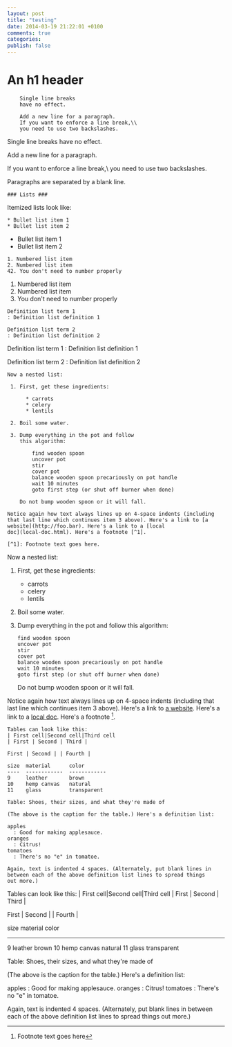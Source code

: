 ```yaml
---
layout: post
title: "testing"
date: 2014-03-19 21:22:01 +0100
comments: true
categories: 
publish: false
---
```

An h1 header
============

~~~
    Single line breaks
    have no effect.
    
    Add a new line for a paragraph.
	If you want to enforce a line break,\\
    you need to use two backslashes.
~~~	

Single line breaks
have no effect.
    
Add a new line for a paragraph.
    
If you want to enforce a line break,\\
you need to use two backslashes.

Paragraphs are separated by a blank line.


~~~
### Lists ###
~~~

Itemized lists look like:

~~~
* Bullet list item 1
* Bullet list item 2
~~~

* Bullet list item 1
* Bullet list item 2

~~~
1. Numbered list item
2. Numbered list item
42. You don't need to number properly
~~~

1. Numbered list item
2. Numbered list item
42. You don't need to number properly

~~~
Definition list term 1
: Definition list definition 1

Definition list term 2
: Definition list definition 2
~~~

Definition list term 1
: Definition list definition 1

Definition list term 2
: Definition list definition 2


~~~
Now a nested list:

 1. First, get these ingredients:

      * carrots
      * celery
      * lentils

 2. Boil some water.

 3. Dump everything in the pot and follow
    this algorithm:

        find wooden spoon
        uncover pot
        stir
        cover pot
        balance wooden spoon precariously on pot handle
        wait 10 minutes
        goto first step (or shut off burner when done)

    Do not bump wooden spoon or it will fall.

Notice again how text always lines up on 4-space indents (including
that last line which continues item 3 above). Here's a link to [a
website](http://foo.bar). Here's a link to a [local
doc](local-doc.html). Here's a footnote [^1].

[^1]: Footnote text goes here.
~~~

Now a nested list:

 1. First, get these ingredients:

      * carrots
      * celery
      * lentils

 2. Boil some water.

 3. Dump everything in the pot and follow
    this algorithm:

        find wooden spoon
        uncover pot
        stir
        cover pot
        balance wooden spoon precariously on pot handle
        wait 10 minutes
        goto first step (or shut off burner when done)

    Do not bump wooden spoon or it will fall.

Notice again how text always lines up on 4-space indents (including
that last line which continues item 3 above). Here's a link to [a
website](http://foo.bar). Here's a link to a [local
doc](local-doc.html). Here's a footnote [^1].

[^1]: Footnote text goes here

~~~
Tables can look like this:
| First cell|Second cell|Third cell
| First | Second | Third |

First | Second | | Fourth |

size  material      color
----  ------------  ------------
9     leather       brown
10    hemp canvas   natural
11    glass         transparent

Table: Shoes, their sizes, and what they're made of

(The above is the caption for the table.) Here's a definition list:

apples
  : Good for making applesauce.
oranges
  : Citrus!
tomatoes
  : There's no "e" in tomatoe.

Again, text is indented 4 spaces. (Alternately, put blank lines in
between each of the above definition list lines to spread things
out more.)
~~~

Tables can look like this:
| First cell|Second cell|Third cell
| First | Second | Third |

First | Second | | Fourth |

size  material      color
----  ------------  ------------
9     leather       brown
10    hemp canvas   natural
11    glass         transparent

Table: Shoes, their sizes, and what they're made of

(The above is the caption for the table.) Here's a definition list:

apples
  : Good for making applesauce.
oranges
  : Citrus!
tomatoes
  : There's no "e" in tomatoe.

Again, text is indented 4 spaces. (Alternately, put blank lines in
between each of the above definition list lines to spread things
out more.)